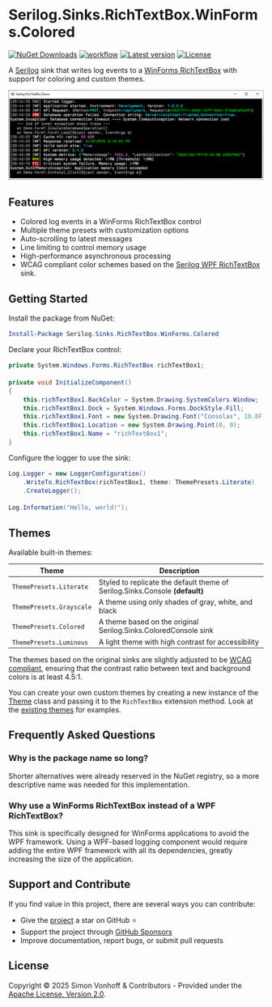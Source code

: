 # Serilog.Sinks.RichTextBox.WinForms.Colored

[![NuGet Downloads](https://img.shields.io/nuget/dt/Serilog.Sinks.RichTextBox.WinForms.Colored.svg)](https://www.nuget.org/packages/Serilog.Sinks.RichTextBox.WinForms.Colored)
[![workflow](https://img.shields.io/github/actions/workflow/status/vonhoff/Serilog.Sinks.RichTextBox.WinForms.Colored/build.yml)](https://github.com/vonhoff/Serilog.Sinks.RichTextBox.WinForms.Colored/actions)
[![Latest version](https://img.shields.io/nuget/v/Serilog.Sinks.RichTextBox.WinForms.Colored.svg)](https://www.nuget.org/packages/Serilog.Sinks.RichTextBox.WinForms.Colored)
[![License](https://img.shields.io/badge/License-Apache_2.0-blue.svg)](https://opensource.org/licenses/Apache-2.0)

A [Serilog](https://github.com/serilog/serilog) sink that writes log events to a [WinForms RichTextBox](https://docs.microsoft.com/en-us/dotnet/desktop/winforms/controls/richtextbox-control-overview-windows-forms) with support for coloring and custom themes.

![Screenshot of Serilog.Sinks.RichTextBox.WinForms.Colored in action](https://raw.githubusercontent.com/vonhoff/Serilog.Sinks.RichTextBox.WinForms.Colored/master/screenshot.png)

## Features

- Colored log events in a WinForms RichTextBox control
- Multiple theme presets with customization options
- Auto-scrolling to latest messages
- Line limiting to control memory usage
- High-performance asynchronous processing
- WCAG compliant color schemes based on the [Serilog WPF RichTextBox](https://github.com/serilog-contrib/serilog-sinks-richtextbox) sink.

## Getting Started

Install the package from NuGet:

```powershell
Install-Package Serilog.Sinks.RichTextBox.WinForms.Colored
```

Declare your RichTextBox control:

```csharp
private System.Windows.Forms.RichTextBox richTextBox1;

private void InitializeComponent()
{
    this.richTextBox1.BackColor = System.Drawing.SystemColors.Window;
    this.richTextBox1.Dock = System.Windows.Forms.DockStyle.Fill;
    this.richTextBox1.Font = new System.Drawing.Font("Consolas", 10.8F, System.Drawing.FontStyle.Bold, System.Drawing.GraphicsUnit.Point);
    this.richTextBox1.Location = new System.Drawing.Point(0, 0);
    this.richTextBox1.Name = "richTextBox1";
}
```

Configure the logger to use the sink:

```csharp
Log.Logger = new LoggerConfiguration()
    .WriteTo.RichTextBox(richTextBox1, theme: ThemePresets.Literate)
    .CreateLogger();

Log.Information("Hello, world!");
```

## Themes

Available built-in themes:

| Theme                       | Description                                                                  |
|-----------------------------|------------------------------------------------------------------------------|
| `ThemePresets.Literate`     | Styled to replicate the default theme of Serilog.Sinks.Console __(default)__ |
| `ThemePresets.Grayscale`    | A theme using only shades of gray, white, and black                          |
| `ThemePresets.Colored`      | A theme based on the original Serilog.Sinks.ColoredConsole sink              |
| `ThemePresets.Luminous`     | A light theme with high contrast for accessibility                           |

The themes based on the original sinks are slightly adjusted to be [WCAG compliant](https://www.w3.org/WAI/WCAG22/Understanding/contrast-minimum), ensuring that the contrast ratio between text and background colors is at least 4.5:1.

You can create your own custom themes by creating a new instance of the [Theme](Serilog.Sinks.RichTextBox.WinForms.Colored/Sinks/RichTextBoxForms/Themes/Theme.cs) class and passing it to the `RichTextBox` extension method. Look at the [existing themes](Serilog.Sinks.RichTextBox.WinForms.Colored/Sinks/RichTextBoxForms/Themes/ThemePresets.cs) for examples.

## Frequently Asked Questions

### Why is the package name so long?

Shorter alternatives were already reserved in the NuGet registry, so a more descriptive name was needed for this implementation.

### Why use a WinForms RichTextBox instead of a WPF RichTextBox?

This sink is specifically designed for WinForms applications to avoid the WPF framework. Using a WPF-based logging component would require adding the entire WPF framework with all its dependencies, greatly increasing the size of the application.

## Support and Contribute

If you find value in this project, there are several ways you can contribute:

- Give the [project](https://github.com/vonhoff/Serilog.Sinks.RichTextBox.WinForms.Colored) a star on GitHub ⭐
- Support the project through [GitHub Sponsors](https://github.com/sponsors/vonhoff)
- Improve documentation, report bugs, or submit pull requests

## License

Copyright © 2025 Simon Vonhoff & Contributors - Provided under the [Apache License, Version 2.0](LICENSE).

